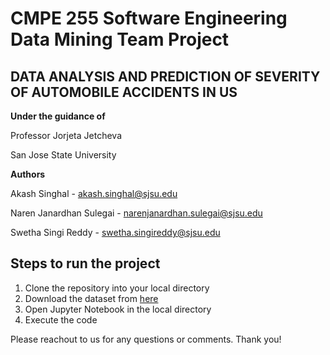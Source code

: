 # CMPE 255 Software Engineering Data Mining Team Project 

## DATA ANALYSIS AND PREDICTION OF SEVERITY OF AUTOMOBILE ACCIDENTS IN US

**Under the guidance of** 

Professor Jorjeta Jetcheva

San Jose State University


**Authors**

Akash Singhal - akash.singhal@sjsu.edu

Naren Janardhan Sulegai - narenjanardhan.sulegai@sjsu.edu

Swetha Singi Reddy - swetha.singireddy@sjsu.edu



## Steps to run the project

1. Clone the repository into your local directory
2. Download the dataset from [here](https://www.kaggle.com/sobhanmoosavi/us-accidents/download)
3. Open Jupyter Notebook in the local directory
4. Execute the code


Please reachout to us for any questions or comments. Thank you!
